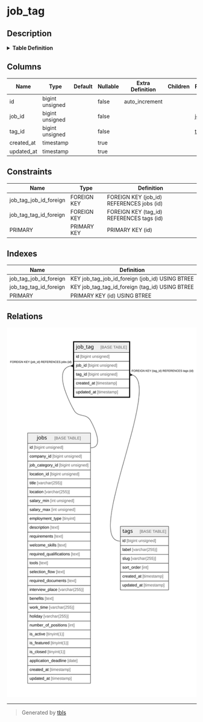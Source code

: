 # job_tag

## Description

<details>
<summary><strong>Table Definition</strong></summary>

```sql
CREATE TABLE `job_tag` (
  `id` bigint unsigned NOT NULL AUTO_INCREMENT,
  `job_id` bigint unsigned NOT NULL,
  `tag_id` bigint unsigned NOT NULL,
  `created_at` timestamp NULL DEFAULT NULL,
  `updated_at` timestamp NULL DEFAULT NULL,
  PRIMARY KEY (`id`),
  KEY `job_tag_job_id_foreign` (`job_id`),
  KEY `job_tag_tag_id_foreign` (`tag_id`),
  CONSTRAINT `job_tag_job_id_foreign` FOREIGN KEY (`job_id`) REFERENCES `jobs` (`id`) ON DELETE CASCADE,
  CONSTRAINT `job_tag_tag_id_foreign` FOREIGN KEY (`tag_id`) REFERENCES `tags` (`id`) ON DELETE CASCADE
) ENGINE=InnoDB AUTO_INCREMENT=[Redacted by tbls] DEFAULT CHARSET=utf8mb4 COLLATE=utf8mb4_unicode_ci
```

</details>

## Columns

| Name | Type | Default | Nullable | Extra Definition | Children | Parents | Comment |
| ---- | ---- | ------- | -------- | ---------------- | -------- | ------- | ------- |
| id | bigint unsigned |  | false | auto_increment |  |  |  |
| job_id | bigint unsigned |  | false |  |  | [jobs](jobs.md) |  |
| tag_id | bigint unsigned |  | false |  |  | [tags](tags.md) |  |
| created_at | timestamp |  | true |  |  |  |  |
| updated_at | timestamp |  | true |  |  |  |  |

## Constraints

| Name | Type | Definition |
| ---- | ---- | ---------- |
| job_tag_job_id_foreign | FOREIGN KEY | FOREIGN KEY (job_id) REFERENCES jobs (id) |
| job_tag_tag_id_foreign | FOREIGN KEY | FOREIGN KEY (tag_id) REFERENCES tags (id) |
| PRIMARY | PRIMARY KEY | PRIMARY KEY (id) |

## Indexes

| Name | Definition |
| ---- | ---------- |
| job_tag_job_id_foreign | KEY job_tag_job_id_foreign (job_id) USING BTREE |
| job_tag_tag_id_foreign | KEY job_tag_tag_id_foreign (tag_id) USING BTREE |
| PRIMARY | PRIMARY KEY (id) USING BTREE |

## Relations

![er](job_tag.svg)

---

> Generated by [tbls](https://github.com/k1LoW/tbls)
